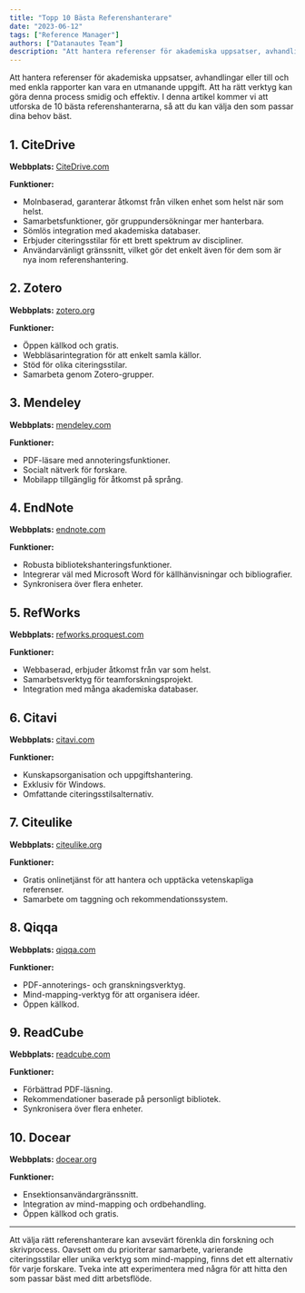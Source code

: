 ```yaml
---
title: "Topp 10 Bästa Referenshanterare"
date: "2023-06-12"
tags: ["Reference Manager"]
authors: ["Datanautes Team"]
description: "Att hantera referenser för akademiska uppsatser, avhandlingar eller till och med enkla rapporter kan vara en utmanande uppgift. Att ha rätt verktyg kan göra denna process smidig och effektiv. I denna artikel kommer vi att utforska de 10 bästa referenshanterarna, så att du kan välja den som passar dina behov bäst."
---
```


Att hantera referenser för akademiska uppsatser, avhandlingar eller till och med enkla rapporter kan vara en utmanande uppgift. Att ha rätt verktyg kan göra denna process smidig och effektiv. I denna artikel kommer vi att utforska de 10 bästa referenshanterarna, så att du kan välja den som passar dina behov bäst.

## 1. **CiteDrive**

**Webbplats:** [CiteDrive.com](https://citedrive.com/)

**Funktioner:**

- Molnbaserad, garanterar åtkomst från vilken enhet som helst när som helst.
- Samarbetsfunktioner, gör gruppundersökningar mer hanterbara.
- Sömlös integration med akademiska databaser.
- Erbjuder citeringsstilar för ett brett spektrum av discipliner.
- Användarvänligt gränssnitt, vilket gör det enkelt även för dem som är nya inom referenshantering.

## 2. **Zotero**

**Webbplats:** [zotero.org](https://www.zotero.org/)

**Funktioner:**

- Öppen källkod och gratis.
- Webbläsarintegration för att enkelt samla källor.
- Stöd för olika citeringsstilar.
- Samarbeta genom Zotero-grupper.

## 3. **Mendeley**

**Webbplats:** [mendeley.com](https://www.mendeley.com/)

**Funktioner:**

- PDF-läsare med annoteringsfunktioner.
- Socialt nätverk för forskare.
- Mobilapp tillgänglig för åtkomst på språng.

## 4. **EndNote**

**Webbplats:** [endnote.com](https://www.endnote.com/)

**Funktioner:**

- Robusta bibliotekshanteringsfunktioner.
- Integrerar väl med Microsoft Word för källhänvisningar och bibliografier.
- Synkronisera över flera enheter.

## 5. **RefWorks**

**Webbplats:** [refworks.proquest.com](https://refworks.proquest.com/)

**Funktioner:**

- Webbaserad, erbjuder åtkomst från var som helst.
- Samarbetsverktyg för teamforskningsprojekt.
- Integration med många akademiska databaser.

## 6. **Citavi**

**Webbplats:** [citavi.com](https://www.citavi.com/)

**Funktioner:**

- Kunskapsorganisation och uppgiftshantering.
- Exklusiv för Windows.
- Omfattande citeringsstilsalternativ.

## 7. **Citeulike**

**Webbplats:** [citeulike.org](http://www.citeulike.org/)

**Funktioner:**

- Gratis onlinetjänst för att hantera och upptäcka vetenskapliga referenser.
- Samarbete om taggning och rekommendationssystem.

## 8. **Qiqqa**

**Webbplats:** [qiqqa.com](https://www.qiqqa.com/)

**Funktioner:**

- PDF-annoterings- och granskningsverktyg.
- Mind-mapping-verktyg för att organisera idéer.
- Öppen källkod.

## 9. **ReadCube**

**Webbplats:** [readcube.com](https://www.readcube.com/)

**Funktioner:**

- Förbättrad PDF-läsning.
- Rekommendationer baserade på personligt bibliotek.
- Synkronisera över flera enheter.

## 10. **Docear**

**Webbplats:** [docear.org](http://www.docear.org/)

**Funktioner:**

- Ensektionsanvändargränssnitt.
- Integration av mind-mapping och ordbehandling.
- Öppen källkod och gratis.

---

Att välja rätt referenshanterare kan avsevärt förenkla din forskning och skrivprocess. Oavsett om du prioriterar samarbete, varierande citeringsstilar eller unika verktyg som mind-mapping, finns det ett alternativ för varje forskare. Tveka inte att experimentera med några för att hitta den som passar bäst med ditt arbetsflöde.
